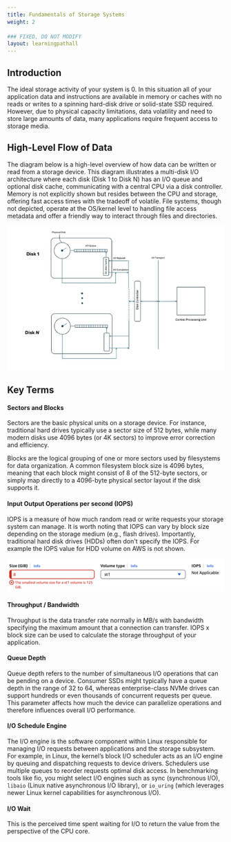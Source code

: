 ```yaml
---
title: Fundamentals of Storage Systems
weight: 2

### FIXED, DO NOT MODIFY
layout: learningpathall
---
```


## Introduction

The ideal storage activity of your system is 0. In this situation all of your application data and instructions are available in memory or caches with no reads or writes to a spinning hard-disk drive or solid-state SSD required. However, due to physical capacity limitations, data volatility and need to store large amounts of data, many applications require frequent access to storage media. 

## High-Level Flow of Data

The diagram below is a high-level overview of how data can be written or read from a storage device.  This diagram illustrates a multi-disk I/O architecture where each disk (Disk 1 to Disk N) has an I/O queue and optional disk cache, communicating with a central CPU via a disk controller. Memory is not explicitly shown but resides between the CPU and storage, offering fast access times with the tradeoff of volatile. File systems, though not depicted, operate at the OS/kernel level to handling file access metadata and offer a friendly way to interact through files and directories.

![disk i/o](./diskio.jpeg)


## Key Terms

#### Sectors and Blocks

Sectors are the basic physical units on a storage device. For instance, traditional hard drives typically use a sector size of 512 bytes, while many modern disks use 4096 bytes (or 4K sectors) to improve error correction and efficiency.

Blocks are the logical grouping of one or more sectors used by filesystems for data organization. A common filesystem block size is 4096 bytes, meaning that each block might consist of 8 of the 512-byte sectors, or simply map directly to a 4096-byte physical sector layout if the disk supports it.

#### Input Output Operations per second (IOPS)
IOPS is a measure of how much random read or write requests your storage system can manage. It is worth noting that IOPS can vary by block size depending on the storage medium (e.g., flash drives). Importantly, traditional hard disk drives (HDDs) often don't specify the IOPS. For example the IOPS value for HDD volume on AWS is not shown. 

![iops_hdd](./IOPS.png)

#### Throughput / Bandwidth
Throughput is the data transfer rate normally in MB/s with bandwidth specifying the maximum amount that a connection can transfer. IOPS x block size can be used to calculate the storage throughput of your application.

#### Queue Depth
Queue depth refers to the number of simultaneous I/O operations that can be pending on a device. Consumer SSDs might typically have a queue depth in the range of 32 to 64, whereas enterprise-class NVMe drives can support hundreds or even thousands of concurrent requests per queue. This parameter affects how much the device can parallelize operations and therefore influences overall I/O performance.

#### I/O Schedule Engine

The I/O engine is the software component within Linux responsible for managing I/O requests between applications and the storage subsystem. For example, in Linux, the kernel’s block I/O scheduler acts as an I/O engine by queuing and dispatching requests to device drivers. Schedulers use multiple queues to reorder requests optimal disk access. 
In benchmarking tools like fio, you might select I/O engines such as sync (synchronous I/O), `libaio` (Linux native asynchronous I/O library), or `io_uring` (which leverages newer Linux kernel capabilities for asynchronous I/O).

#### I/O Wait

This is the perceived time spent waiting for I/O to return the value from the perspective of the CPU core. 
